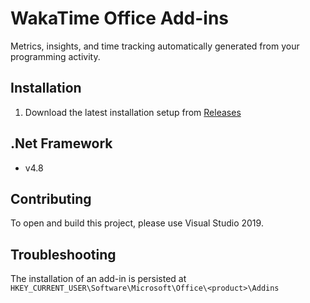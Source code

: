 WakaTime Office Add-ins
=====================

Metrics, insights, and time tracking automatically generated from your programming activity.

Installation
------------

1. Download the latest installation setup from [Releases](https://github.com/gandarez/office-wakatime/releases)

.Net Framework
--------------------------------

* v4.8

Contributing
------------

To open and build this project, please use Visual Studio 2019.

Troubleshooting
------------

The installation of an add-in is persisted at `HKEY_CURRENT_USER\Software\Microsoft\Office\<product>\Addins`
